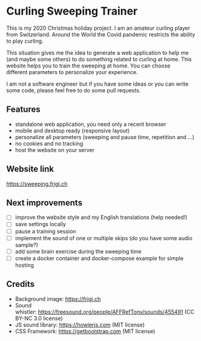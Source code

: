 # Curling Sweeping Trainer

This is my 2020 Christmas holiday project. I am an amateur curling player from Switzerland. Around the World the Covid pandemic restricts the ability to play curling.

This situation gives me the idea to generate a web application to help me (and maybe some others) to do something related to curling at home. This website helps you to train the sweeping at home. You can choose different parameters to personalize your experience.

I am not a software engineer but if you have some ideas or you can write some code, please feel free to do some pull requests.

## Features

- standalone web application, you need only a recent browser
- mobile and desktop ready (responsive layout)
- personalize all parameters (sweeping and pause time, repetition and ...)
- no cookies and no tracking
- host the website on your server

## Website link
https://sweeping.frigi.ch

## Next improvements

- [ ] improve the website style and my English translations (help needed!)
- [ ] save settings locally 
- [ ] pause a training session
- [ ] implement the sound of one or multiple skips (do you have some audio sample?)
- [ ] add some brain exercise during the sweeping time
- [ ] create a docker container and docker-compose example for simple hosting

## Credits

- Background image: https://frigi.ch
- Sound whistler: https://freesound.org/people/AFFRefTony/sounds/455491 (CC BY-NC 3.0 license)
- JS sound library: https://howlerjs.com (MIT license)
- CSS Framework: https://getbootstrap.com (MIT license)
